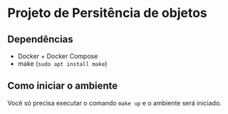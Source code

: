 # Projeto de Persitência de objetos

## Dependências
- Docker + Docker Compose
- make (`sudo apt install make`)

## Como iniciar o ambiente

Você só precisa executar o comando `make up` e o ambiente será iniciado.